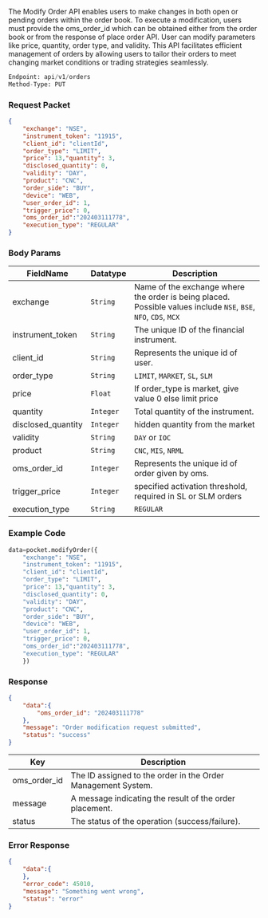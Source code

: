 <!-- ## Modifying a regular order -->
The Modify Order API enables users to make changes in both open or pending orders within the order book. To execute a modification, users must provide the oms_order_id which can be obtained either from the order book or from the response of place order API. User can modify parameters like  price, quantity, order type, and validity. This API facilitates efficient management of orders by allowing users to tailor their orders to meet changing market conditions or trading strategies seamlessly.


```python
Endpoint: api/v1/orders
Method-Type: PUT
```

### Request Packet
```json
{
    "exchange": "NSE",
    "instrument_token": "11915",
    "client_id": "clientId",
    "order_type": "LIMIT",
    "price": 13,"quantity": 3,
    "disclosed_quantity": 0,
    "validity": "DAY",
    "product": "CNC",
    "order_side": "BUY",
    "device": "WEB",
    "user_order_id": 1,
    "trigger_price": 0,
    "oms_order_id":"202403111778",
    "execution_type": "REGULAR"
}
```


### Body Params

| FieldName          | Datatype | Description                                    |
|--------------------|----------|------------------------------------------------|
| exchange           | `String`   | Name of the exchange where the order is being placed. Possible values include `NSE`, `BSE`, `NFO`, `CDS`, `MCX`           |
| instrument_token   | `String`   | The unique ID of the financial instrument.        |
| client_id          | `String`   | Represents the unique id of user.  |
| order_type         | `String`   | `LIMIT`, `MARKET`, `SL`, `SLM`                        |
| price              | `Float`  | If order_type is market, give value 0 else limit price                              |
| quantity           | `Integer`   | Total quantity of the instrument.                              |
| disclosed_quantity | `Integer`  | hidden quantity from the market                   |
| validity           | `String`  | `DAY` or `IOC`                                     |
| product            | `String`   | `CNC`, `MIS`, `NRML`                                 |
| oms_order_id       | `Integer`   | Represents the unique id of order given by oms.|
| trigger_price      | `Integer`   | specified activation threshold, required in SL or SLM orders                              |
| execution_type     | `String`  | `REGULAR`                          |


### Example Code
```python
data=pocket.modifyOrder({
    "exchange": "NSE",
    "instrument_token": "11915",
    "client_id": "clientId",
    "order_type": "LIMIT",
    "price": 13,"quantity": 3,
    "disclosed_quantity": 0,
    "validity": "DAY",
    "product": "CNC",
    "order_side": "BUY",
    "device": "WEB",
    "user_order_id": 1,
    "trigger_price": 0,
    "oms_order_id":"202403111778",
    "execution_type": "REGULAR"
    })
```



### Response
```json
{
    "data":{
        "oms_order_id": "202403111778"
    },
    "message": "Order modification request submitted",
    "status": "success"
}
```

| Key           | Description                                |
|---------------|--------------------------------------------|
| oms_order_id  | The ID assigned to the order in the Order Management System. |
| message       | A message indicating the result of the order placement. |
| status        | The status of the operation (success/failure). |

### Error Response 
```json
{
    "data":{
    },
    "error_code": 45010,
    "message": "Something went wrong",
    "status": "error"
}
```
